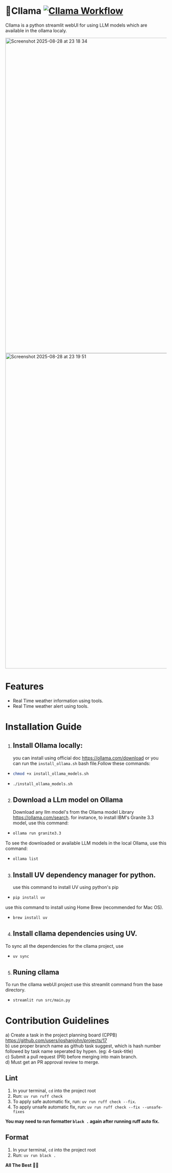 # 🤖Cllama [![Cllama Workflow](https://github.com/joshanjohn/cllama/actions/workflows/dependency-review.yml/badge.svg)](https://github.com/joshanjohn/cllama/actions/workflows/dependency-review.yml)


Cllama is a python streamlit webUI for using LLM models which are available in the ollama localy. 



<img width="1343" height="986" alt="Screenshot 2025-08-28 at 23 18 34" src="https://github.com/user-attachments/assets/5782bb9a-8fb0-4908-9cfb-1df6a528fcc1" />
<img width="1343" height="986" alt="Screenshot 2025-08-28 at 23 19 51" src="https://github.com/user-attachments/assets/2aee9342-e4e2-48e1-aacb-980ba874a858" />

# Features
- Real Time weather information using tools.
- Real Time weather alert using tools. 


# Installation Guide
1. ## Install Ollama locally:
   you can install using official doc https://ollama.com/download
   or you can run the ```install_ollama.sh``` bash file.Follow these commands:
  - ```sh
    chmod +x install_ollama_models.sh
    ```
    
  - ```sh
    ./install_ollama_models.sh
    ```

2. ## Download a LLm model on Ollama
   Download any llm model's from the Ollama model Library https://ollama.com/search.
   for instance, to install IBM's Granite 3.3 model, use this command:
  - ```sh
    ollama run granite3.3
    ```
   To see the downloaded or available LLM models in the local Ollama, use this command:
  - ```sh
    ollama list
    ```
   
3. ## Install UV dependency manager for python.
    use this command to install UV using python's pip
  - ```sh
    pip install uv
    ```
   use this command to install using Home Brew (recommended for Mac OS).
  - ```sh
    brew install uv
    ```

4. ## Install cllama dependencies using UV.
  To sync all the dependencies for the cllama project, use 
  - ```sh
    uv sync
    ```

5. ## Runing cllama
  To run the cllama webUI project use this streamlit command from the base directory. 
- ```sh
  streamlit run src/main.py
  ```

# Contribution Guidelines
   a) Create a task in the project planning board (CPPB) https://github.com/users/joshanjohn/projects/17 <br>
   b) use proper branch name as github task suggest, which is hash number followed by task name seperated by hypen. (eg: 4-task-title) <br>
   c) Submit a pull request (PR) before merging into main branch. <br>
   d) Must get an PR approval review to merge. <br>

## Lint

1. In your terminal, `cd` into the project root
1. Run: `uv run ruff check`
1. To apply safe automatic fix, run: `uv run ruff check --fix`.
1. To apply unsafe automatic fix, run: `uv run ruff check --fix --unsafe-fixes`

__You may need to run formatter `black .` again after running ruff auto fix.__


## Format

1. In your terminal, `cd` into the project root
1. Run: `uv run black .`

**All The Best** 🙌🏻

